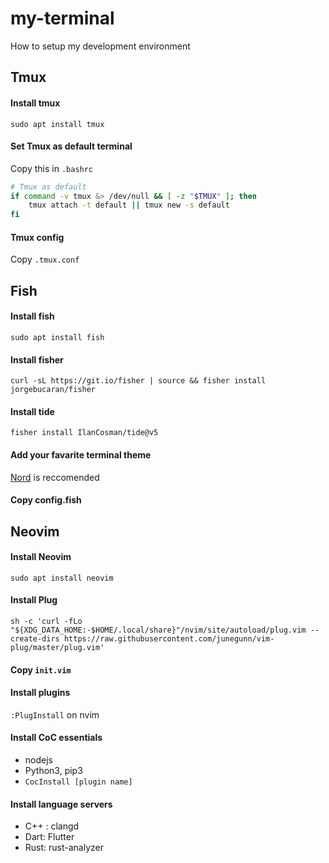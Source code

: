 # my-terminal
How to setup my development environment

## Tmux

#### Install tmux
`sudo apt install tmux`

#### Set Tmux as default terminal
Copy this in `.bashrc`
```sh
# Tmux as default
if command -v tmux &> /dev/null && [ -z "$TMUX" ]; then
    tmux attach -t default || tmux new -s default
fi
```

#### Tmux config
Copy `.tmux.conf`

## Fish

#### Install fish
`sudo apt install fish`

#### Install fisher
`curl -sL https://git.io/fisher | source && fisher install jorgebucaran/fisher`

#### Install tide
`fisher install IlanCosman/tide@v5`

#### Add your favarite terminal theme
[Nord](https://github.com/arcticicestudio/nord-gnome-terminal) is reccomended

#### Copy config.fish

## Neovim

#### Install Neovim
`sudo apt install neovim`

#### Install Plug
`sh -c 'curl -fLo "${XDG_DATA_HOME:-$HOME/.local/share}"/nvim/site/autoload/plug.vim --create-dirs https://raw.githubusercontent.com/junegunn/vim-plug/master/plug.vim'`

#### Copy `init.vim`

#### Install plugins
`:PlugInstall` on nvim

#### Install CoC essentials
- nodejs
- Python3, pip3
- `CocInstall [plugin name]`

#### Install language servers
- C++ : clangd
- Dart: Flutter
- Rust: rust-analyzer 

